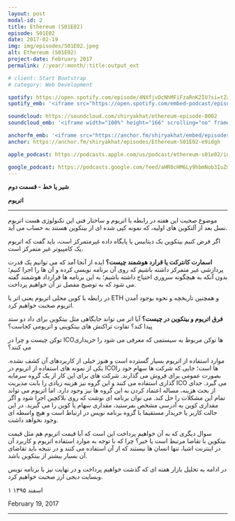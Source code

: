```yaml
---
layout: post
modal-id: 2
title: Ethereum (S01E02)
episode: S01E02
date: 2017-02-19
img: img/episodes/S01E02.jpeg
alt: Ethereum (S01E02)
project-date: February 2017
permalink: /:year/:month/:title:output_ext

# client: Start Bootstrap
# category: Web Development

spotify: https://open.spotify.com/episode/4NXfjvOcNhMFiFzaRnK2IU?si=tZaLRaDrSvuHdm9Sl5WXGw
spotify_emb: '<iframe src="https://open.spotify.com/embed-podcast/episode/4NXfjvOcNhMFiFzaRnK2IU" width="100%" height="232" frameborder="0" allowtransparency="true" allow="encrypted-media"></iframe>'

soundcloud: https://soundcloud.com/shiryakhat/ethereum-episode-0002
soundcloud_emb: '<iframe width="100%" height="166" scrolling="no" frameborder="no" allow="autoplay" src="https://w.soundcloud.com/player/?url=https%3A//api.soundcloud.com/tracks/308909137&color=%23ff5500&auto_play=false&hide_related=true&show_comments=true&show_user=true&show_reposts=false&show_teaser=true"></iframe><div style="font-size: 10px; color: #cccccc;line-break: anywhere;word-break: normal;overflow: hidden;white-space: nowrap;text-overflow: ellipsis; font-family: Interstate,Lucida Grande,Lucida Sans Unicode,Lucida Sans,Garuda,Verdana,Tahoma,sans-serif;font-weight: 100;"><a href="https://soundcloud.com/shiryakhat" title="Shir | Khat" target="_blank" style="color: #cccccc; text-decoration: none;">Shir | Khat</a> · <a href="https://soundcloud.com/shiryakhat/ethereum-episode-0002" title="Ethereum (S01E02)" target="_blank" style="color: #cccccc; text-decoration: none;">Ethereum (S01E02)</a></div>'

anchorfm_emb: '<iframe src="https://anchor.fm/shiryakhat/embed/episodes/Ethereum-S01E02-e9idgh" width="100%" frameborder="0" scrolling="no"></iframe>'
anchor: https://anchor.fm/shiryakhat/episodes/Ethereum-S01E02-e9idgh

apple_podcast: https://podcasts.apple.com/us/podcast/ethereum-s01e02/id1221206951?i=1000383310268

google_podcast: https://podcasts.google.com/feed/aHR0cHM6Ly9hbmNob3IuZm0vcy8xMWFhODUzYy9wb2RjYXN0L3Jzcw/episode/dGFnOnNvdW5kY2xvdWQsMjAxMDp0cmFja3MvMzA4OTA5MTM3?ved=0CCkQzsICahcKEwiw46XZ-NXpAhUAAAAAHQAAAAAQAQ
---
```


**شیر یا خط - قسمت دوم**

**اتریوم**

----------------------------------------------------------------------------------------------------------

موضوع صحبت این هفته در رابطه با اتریوم و ساختار فنی این تکنولوژی هست
اتریوم نسل بعد از آلتکوین های اولیه، که نمونه کپی شده ای از بیتکوین هستند به حساب می آید.

 اگر فرض کنیم بیتکوین یک دیتابیس یا پایگاه داده غیرمتمرکز است، باید گفت که اتریوم یک کامپیوتر غیر متمرکز است.


**اسمارت کانترکت یا قرارد هوشمند چیست؟** ایده از آنجا آمد که می توانیم یک قدرت پردازشی غیر متمرکز داشته باشیم که روی آن برنامه نویسی کرده و آن ها را اجرا کنیم؛ بدون آنکه به هیچگونه سروری احتیاج داشته باشیم؛ به این برنامه ها قرارداد هوشمند گفته می شود که به توضیح مفصل تر آن خواهیم پرداخت.

در رابطه با کوین محلی اتریوم یعنی اتر یا ETH و همچنین تاریخچه و نحوه بوجود آمدن اتریوم صحبت خواهیم کرد.

**فرق اتریوم و بیتکوین در چیست؟** آیا اتر می تواند جایگاهی مثل بیتکوین برای داد دو ستد پیدا کند؟ تفاوت تراکنش های بیتکوینی و اتریومی کجاست؟

توکن چیست و چرا در ICOها توکن مربوط به سیستمی که معرفی می شود را خریداری می کنند؟

موارد استفاده از اتریوم بسیار گسترده است و هنوز خیلی از کاربردهای آن کشف نشده. یکی از نمونه های استفاده از اتریوم در ICOها است؛ جایی که شرکت ها سهام خود را بصورت عمومی برای فروش می گذارند. شرکت های برای این کار از یک گروه سرمایه گذاری استفاده می کنند و این گروه نیز هزینه زیادی را بابت مدیریت ICO می گیرد. جدای از بحث هزینه، مساله اعتماد کردن به این گروه ها نیز وجود دارد. اما اتریوم می تواند تمام این مشکلات را حل کند. می توان برنامه ای نوشت که روی بلاکچین اجرا شود و اگر مقداری کوین به آدرسی مشخص بفرستید، مقداری سهام یا کوین را می گیرید. در این حالت کاربر یا خریدار مستقیما با گروه برنامه نویس در ارتباط است و هیچ واسطه ای وجود نخواهد داشت.


سوال دیگری که به آن خواهیم پرداخت این است که آیا قیمت اتریوم هم مثل قیمت بیتکوین با تقاضا مرتبط است یا خیر؟ چرا که با توجه به موارد استفاده اتریوم و کاربرد آن در اینترنت اشیا، تنها انسان ها نیستند که از آن استفاده می کنند و در نتیجه باید تقاضای آن بسیار بیشتر از بیتکوین باشد.


در ادامه به تحلیل بازار هفته ای که گذشت خواهیم پرداخت و در نهایت نیز با برنامه نویس وبسایت دیجی ارز صحبت خواهیم کرد.


۱ اسفند ۱۳۹۵

February 19, 2017

----------------------------------------------------------------------------------------------------------

